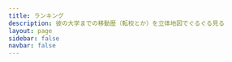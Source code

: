 ```yaml
---
title: ランキング
description: 彼の大学までの移動歴（転校とか）を立体地図でぐるぐる見る
layout: page
sidebar: false
navbar: false
---
```


<script setup>
import Earth from './Earth.vue'
</script>

<Earth />
